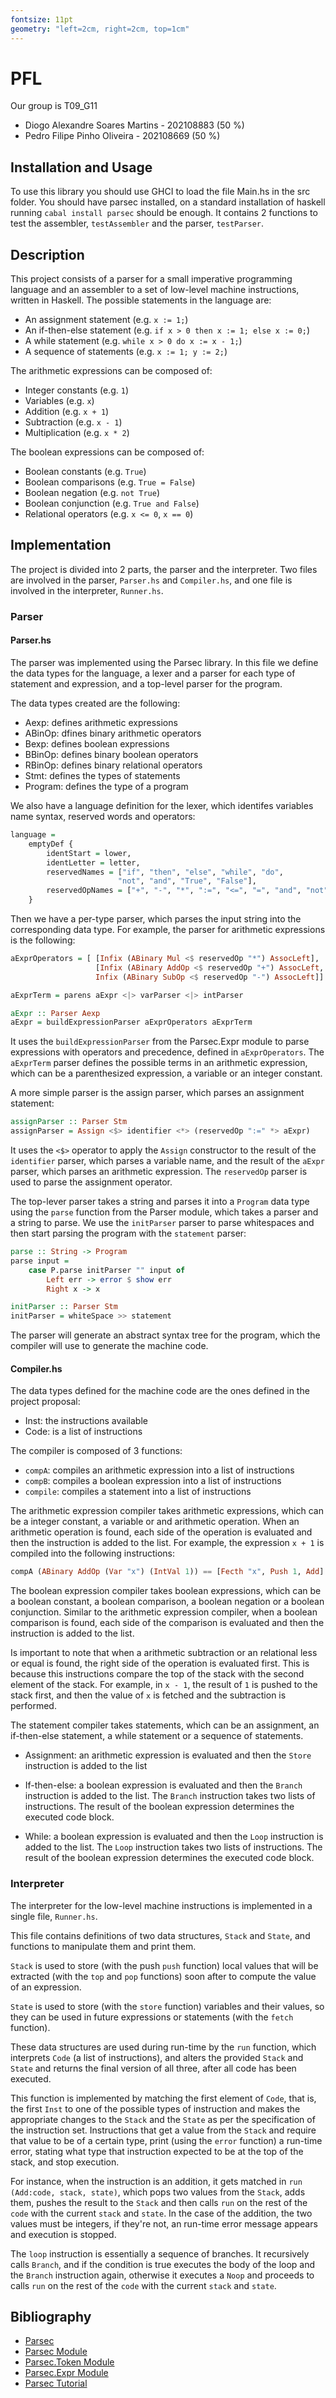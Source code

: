 ```yaml
---
fontsize: 11pt
geometry: "left=2cm, right=2cm, top=1cm"
---
```


# PFL

Our group is T09_G11

- Diogo Alexandre Soares Martins - 202108883 (50 %)
- Pedro Filipe Pinho Oliveira - 202108669 (50 %)

## Installation and Usage

To use this library you should use GHCI to load the file Main.hs in the src folder. You should have parsec installed, on a standard installation of haskell running `cabal install parsec` should be enough. It contains 2 functions to test the assembler, `testAssembler` and the parser, `testParser`.

## Description

This project consists of a parser for a small imperative programming language and an assembler to a set of low-level machine instructions, written in Haskell.
The possible statements in the language are:

- An assignment statement (e.g. `x := 1;`)
- An if-then-else statement (e.g. `if x > 0 then x := 1; else x := 0;`)
- A while statement (e.g. `while x > 0 do x := x - 1;`)
- A sequence of statements (e.g. `x := 1; y := 2;`)

The arithmetic expressions can be composed of:

- Integer constants (e.g. `1`)
- Variables (e.g. `x`)
- Addition (e.g. `x + 1`)
- Subtraction (e.g. `x - 1`)
- Multiplication (e.g. `x * 2`)

The boolean expressions can be composed of:

- Boolean constants (e.g. `True`)
- Boolean comparisons (e.g. `True = False`)
- Boolean negation (e.g. `not True`)
- Boolean conjunction (e.g. `True and False`)
- Relational operators (e.g. `x <= 0`, `x == 0`)

## Implementation

The project is divided into 2 parts, the parser and the interpreter. Two files are involved in the parser, `Parser.hs` and `Compiler.hs`, and one file is involved in the interpreter, `Runner.hs`.

### Parser

#### Parser.hs

The parser was implemented using the Parsec library.
In this file we define the data types for the language, a lexer and a parser for each type of statement and expression, and a top-level parser for the program.

The data types created are the following:

- Aexp: defines arithmetic expressions
- ABinOp: dfines binary arithmetic operators
- Bexp: defines boolean expressions
- BBinOp: defines binary boolean operators
- RBinOp: defines binary relational operators
- Stmt: defines the types of statements
- Program: defines the type of a program

We also have a language definition for the lexer, which identifes variables name syntax, reserved words and operators:

```haskell
language =
    emptyDef {
        identStart = lower,
        identLetter = letter,
        reservedNames = ["if", "then", "else", "while", "do",
                        "not", "and", "True", "False"],
        reservedOpNames = ["+", "-", "*", ":=", "<=", "=", "and", "not"]
    }
```

Then we have a per-type parser, which parses the input string into the corresponding data type. For example, the parser for arithmetic expressions is the following:

```haskell
aExprOperators = [ [Infix (ABinary Mul <$ reservedOp "*") AssocLeft],
                   [Infix (ABinary AddOp <$ reservedOp "+") AssocLeft,
                   Infix (ABinary SubOp <$ reservedOp "-") AssocLeft]]

aExprTerm = parens aExpr <|> varParser <|> intParser

aExpr :: Parser Aexp
aExpr = buildExpressionParser aExprOperators aExprTerm
```

It uses the `buildExpressionParser` from the Parsec.Expr module to parse expressions with operators and precedence, defined in `aExprOperators`. The `aExprTerm` parser defines the possible terms in an arithmetic expression, which can be a parenthesized expression, a variable or an integer constant.

A more simple parser is the assign parser, which parses an assignment statement:

```haskell
assignParser :: Parser Stm
assignParser = Assign <$> identifier <*> (reservedOp ":=" *> aExpr)
```

It uses the `<$>` operator to apply the `Assign` constructor to the result of the `identifier` parser, which parses a variable name, and the result of the `aExpr` parser, which parses an arithmetic expression. The `reservedOp` parser is used to parse the assignment operator.

The top-lever parser takes a string and parses it into a `Program` data type using the `parse` function from the Parser module, which takes a parser and a string to parse. We use the `initParser` parser to parse whitespaces and then start parsing the program with the `statement` parser:

```haskell
parse :: String -> Program
parse input =
    case P.parse initParser "" input of
        Left err -> error $ show err
        Right x -> x

initParser :: Parser Stm
initParser = whiteSpace >> statement
```

The parser will generate an abstract syntax tree for the program, which the compiler will use to generate the machine code.

#### Compiler.hs

The data types defined for the machine code are the ones defined in the project proposal:

- Inst: the instructions available
- Code: is a list of instructions

The compiler is composed of 3 functions:

- `compA`: compiles an arithmetic expression into a list of instructions
- `compB`: compiles a boolean expression into a list of instructions
- `compile`: compiles a statement into a list of instructions

The arithmetic expression compiler takes arithmetic expressions, which can be a integer constant, a variable or and arithmetic operation. When an arithmetic operation is found, each side of the operation is evaluated and then the instruction is added to the list. For example, the expression `x + 1` is compiled into the following instructions:

```haskell
compA (ABinary AddOp (Var "x") (IntVal 1)) == [Fecth "x", Push 1, Add]
```

The boolean expression compiler takes boolean expressions, which can be a boolean constant, a boolean comparison, a boolean negation or a boolean conjunction. Similar to the arithmetic expression compiler, when a boolean comparison is found, each side of the comparison is evaluated and then the instruction is added to the list.

Is important to note that when a arithmetic subtraction or an relational less or equal is found, the right side of the operation is evaluated first. This is because this instructions compare the top of the stack with the second element of the stack. For example, in `x - 1`, the result of `1` is pushed to the stack first, and then the value of `x` is fetched and the subtraction is performed.

The statement compiler takes statements, which can be an assignment, an if-then-else statement, a while statement or a sequence of statements.

- Assignment: an arithmetic expression is evaluated and then the `Store` instruction is added to the list

- If-then-else: a boolean expression is evaluated and then the `Branch` instruction is added to the list. The `Branch` instruction takes two lists of instructions. The result of the boolean expression determines the executed code block.

- While: a boolean expression is evaluated and then the `Loop` instruction is added to the list. The `Loop` instruction takes two lists of instructions. The result of the boolean expression determines the executed code block.

### Interpreter

The interpreter for the low-level machine instructions is implemented in a single file, `Runner.hs`.

This file contains definitions of two data structures, `Stack` and `State`, and functions to manipulate them and print them.

`Stack` is used to store (with the push `push` function) local values that will be extracted (with the `top` and `pop` functions) soon after to compute the value of an expression.

`State` is used to store (with the `store` function) variables and their values, so they can be used in future expressions or statements (with the `fetch` function).

These data structures are used during run-time by the `run` function, which interprets `Code` (a list of instructions), and alters the provided `Stack` and `State` and returns the final version of all three, after all code has been executed.

This function is implemented by matching the first element of `Code`, that is, the first `Inst` to one of the possible types of instruction and makes the appropriate changes to the `Stack` and the `State` as per the specification of the instruction set. Instructions that get a value from the `Stack` and require that value to be of a certain type, print (using the `error` function) a run-time error, stating what type that instruction expected to be at the top of the stack, and stop execution.

For instance, when the instruction is an addition, it gets matched in `run (Add:code, stack, state)`, which pops two values from the `Stack`, adds them, pushes the result to the `Stack` and then calls `run` on the rest of the `code` with the current `stack` and `state`. In the case of the addition, the two values must be integers, if they're not, an run-time error message appears and execution is stopped.

The `loop` instruction is essentially a sequence of branches. It recursively calls `Branch`, and if the condition is true executes the body of the loop and the `Branch` instruction again, otherwise it executes a `Noop` and proceeds to calls `run` on the rest of the `code` with the current `stack` and `state`.

## Bibliography

- [Parsec](https://github.com/haskell/parsec)
- [Parsec Module](https://hackage.haskell.org/package/parsec)
- [Parsec.Token Module](https://hackage.haskell.org/package/parsec-3.1.17.0/docs/Text-Parsec-Token.html#v:makeTokenParser)
- [Parsec.Expr Module](https://hackage.haskell.org/package/parsec-3.1.17.0/docs/Text-Parsec-Expr.html)
- [Parsec Tutorial](https://wiki.haskell.org/Parsing_a_simple_imperative_language)
